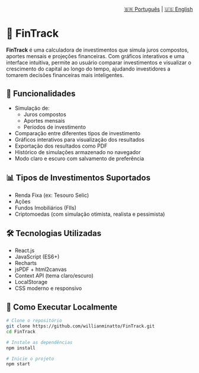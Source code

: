 <p align="right">
  <a href="#-fintrack">🇧🇷 Português</a> | <a href="#-fintrack-1">🇺🇸 English</a>
</p>

# 💸 FinTrack

**FinTrack** é uma calculadora de investimentos que simula juros compostos, aportes mensais e projeções financeiras. Com gráficos interativos e uma interface intuitiva, permite ao usuário comparar investimentos e visualizar o crescimento do capital ao longo do tempo, ajudando investidores a tomarem decisões financeiras mais inteligentes.

## 🚀 Funcionalidades

- Simulação de:
  - Juros compostos
  - Aportes mensais
  - Períodos de investimento
- Comparação entre diferentes tipos de investimento
- Gráficos interativos para visualização dos resultados
- Exportação dos resultados como PDF
- Histórico de simulações armazenado no navegador
- Modo claro e escuro com salvamento de preferência

## 📊 Tipos de Investimentos Suportados

- Renda Fixa (ex: Tesouro Selic)
- Ações
- Fundos Imobiliários (FIIs)
- Criptomoedas (com simulação otimista, realista e pessimista)

## 🛠️ Tecnologias Utilizadas

- React.js
- JavaScript (ES6+)
- Recharts
- jsPDF + html2canvas
- Context API (tema claro/escuro)
- LocalStorage
- CSS moderno e responsivo

## 🧪 Como Executar Localmente

```bash
# Clone o repositório
git clone https://github.com/willianminatto/FinTrack.git
cd FinTrack

# Instale as dependências
npm install

# Inicie o projeto
npm start
